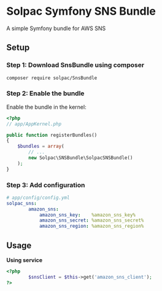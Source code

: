# Solpac Symfony SNS Bundle
A simple Symfony bundle for AWS SNS

## Setup

### Step 1: Download SnsBundle using composer

``` bash
composer require solpac/SnsBundle
```


### Step 2: Enable the bundle

Enable the bundle in the kernel:

``` php
<?php
// app/AppKernel.php

public function registerBundles()
{
    $bundles = array(
        // ...
        new Solpac\SNSBundle\SolpacSNSBundle()
    );
}
```

### Step 3: Add configuration

``` yml
# app/config/config.yml
solpac_sns:
        amazon_sns:
            amazon_sns_key:    %amazon_sns_key%
            amazon_sns_secret: %amazon_sns_secret%
            amazon_sns_region: %amazon_sns_region%
```

## Usage

**Using service**

``` php
<?php
        $snsClient = $this->get('amazon_sns_client');
?>
```
